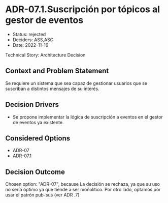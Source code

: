 # ADR-07.1.Suscripción por tópicos al gestor de eventos

* Status: rejected
* Deciders: ASS,ASC
* Date: 2022-11-16

Technical Story: Architecture Decision

## Context and Problem Statement

Se requiere un sistema que sea capaz de gestionar usuarios que se suscriban a distintos mensajes de su interés.

## Decision Drivers

* Se propone implementar la lógica de suscripción a eventos en el gestor de eventos ya existente.

## Considered Options

* ADR-07
* ADR-07.1

## Decision Outcome

Chosen option: "ADR-07", because La decisión se rechaza, ya que su uso no sería óptimo ya que tiende a ser monolítico. Por otro lado, optamos por usar el patrón pub-sus (ver ADR .7)
